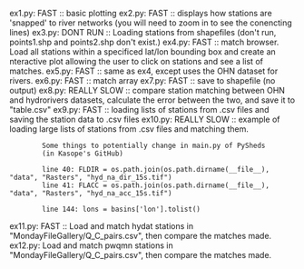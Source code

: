 ex1.py: FAST :: basic plotting
ex2.py: FAST :: displays how stations are 'snapped' to river networks (you will need to zoom in to see the conencting lines)
ex3.py: DONT RUN :: Loading stations from shapefiles (don't run, points1.shp and points2.shp don't exist.)
ex4.py: FAST :: match browser. Load all stations within a specificed lat/lon bounding box and create an nteractive plot allowing the user to click on stations and see a list of matches.
ex5.py: FAST :: same as ex4, except uses the OHN dataset for rivers.
ex6.py: FAST :: match array
ex7.py: FAST :: save to shapefile (no output)
ex8.py: REALLY SLOW :: compare station matching between OHN and hydrorivers datasets, calculate the error between the two, and save it to "table.csv"
ex9.py: FAST :: loading lists of stations from .csv files and saving the station data to .csv files
ex10.py: REALLY SLOW :: example of loading large lists of stations from .csv files and matching them.

	        Some things to potentially change in main.py of PySheds
			(in Kasope's GitHub)

            line 40: FLDIR = os.path.join(os.path.dirname(__file__), "data", "Rasters", "hyd_na_dir_15s.tif")
            line 41: FLACC = os.path.join(os.path.dirname(__file__), "data", "Rasters", "hyd_na_acc_15s.tif")

	        line 144: lons = basins['lon'].tolist()

ex11.py: FAST :: Load and match hydat stations in "MondayFileGallery/Q_C_pairs.csv", then compare the matches made.
ex12.py: Load and match pwqmn stations in "MondayFileGallery/Q_C_pairs.csv", then compare the matches made.
